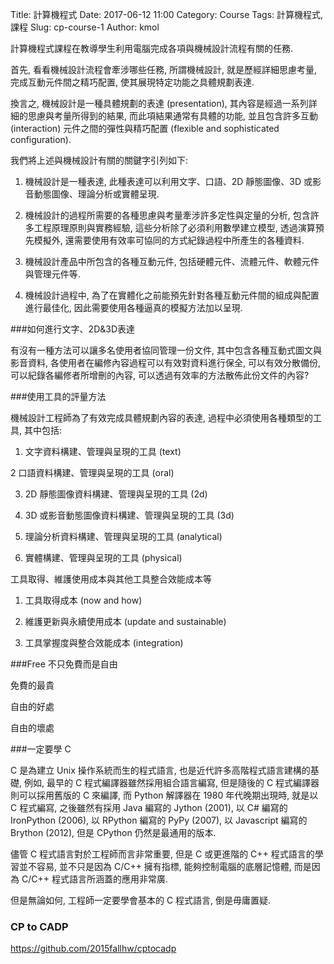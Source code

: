 Title: 計算機程式
Date: 2017-06-12 11:00
Category: Course
Tags: 計算機程式, 課程
Slug: cp-course-1
Author: kmol

計算機程式課程在教導學生利用電腦完成各項與機械設計流程有關的任務.

<!-- PELICAN_END_SUMMARY -->

首先, 看看機械設計流程會牽涉哪些任務, 所謂機械設計, 就是歷經詳細思慮考量, 完成互動元件間之精巧配置, 使其展現特定功能之具體規劃表達.

換言之, 機械設計是一種具體規劃的表達 (presentation), 其內容是經過一系列詳細的思慮與考量所得到的結果, 而此項結果通常有具體的功能, 並且包含許多互動 (interaction) 元件之間的彈性與精巧配置 (flexible and sophisticated configuration).

我們將上述與機械設計有關的關鍵字引列如下:

1. 機械設計是一種表達, 此種表達可以利用文字、口語、2D 靜態圖像、3D 或影音動態圖像、理論分析或實體呈現.

2. 機械設計的過程所需要的各種思慮與考量牽涉許多定性與定量的分析, 包含許多工程原理原則與實務經驗, 這些分析除了必須利用數學建立模型, 透過演算預先模擬外, 還需要使用有效率可協同的方式紀錄過程中所產生的各種資料.

3. 機械設計產品中所包含的各種互動元件, 包括硬體元件、流體元件、軟體元件與管理元件等.

4. 機械設計過程中, 為了在實體化之前能預先針對各種互動元件間的組成與配置進行最佳化, 因此需要使用各種逼真的模擬方法加以呈現.

###如何進行文字、2D&3D表達

有沒有一種方法可以讓多名使用者協同管理一份文件, 其中包含各種互動式圖文與影音資料, 各使用者在編修內容過程可以有效對資料進行保全, 可以有效分散備份, 可以紀錄各編修者所增刪的內容, 可以透過有效率的方法散佈此份文件的內容?

###使用工具的評量方法

機械設計工程師為了有效完成具體規劃內容的表達, 過程中必須使用各種類型的工具, 其中包括:

1. 文字資料構建、管理與呈現的工具 (text)

2  口語資料構建、管理與呈現的工具 (oral)

3. 2D 靜態圖像資料構建、管理與呈現的工具 (2d)

4. 3D 或影音動態圖像資料構建、管理與呈現的工具 (3d)

5. 理論分析資料構建、管理與呈現的工具 (analytical)

6. 實體構建、管理與呈現的工具 (physical)

工具取得、維護使用成本與其他工具整合效能成本等

1. 工具取得成本 (now and how)

2. 維護更新與永續使用成本 (update and sustainable)

3. 工具掌握度與整合效能成本 (integration)

###Free 不只免費而是自由

免費的最貴

自由的好處

自由的壞處

###一定要學 C

C 是為建立 Unix 操作系統而生的程式語言, 也是近代許多高階程式語言建構的基礎, 例如, 最早的 C 程式編譯器雖然採用組合語言編寫, 但是隨後的 C 程式編譯器則可以採用舊版的 C 來編譯, 而 Python 解譯器在 1980 年代晚期出現時, 就是以 C 程式編寫, 之後雖然有採用 Java 編寫的 Jython (2001), 以 C# 編寫的 IronPython (2006), 以 RPython 編寫的 PyPy (2007), 以 Javascript 編寫的 Brython (2012), 但是 CPython 仍然是最通用的版本.

儘管 C 程式語言對於工程師而言非常重要, 但是 C 或更進階的 C++ 程式語言的學習並不容易, 並不只是因為 C/C++ 擁有指標, 能夠控制電腦的底層記憶體, 而是因為 C/C++ 程式語言所涵蓋的應用非常廣.

但是無論如何, 工程師一定要學會基本的  C 程式語言, 倒是毋庸置疑.

### CP to CADP

<a href="https://github.com/2015fallhw/cptocadp">https://github.com/2015fallhw/cptocadp</a>

